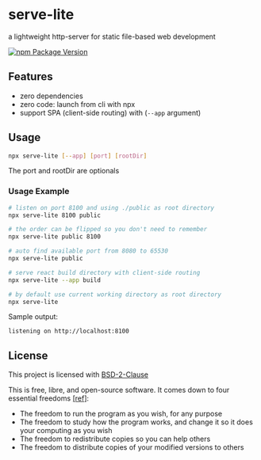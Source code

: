 # serve-lite

a lightweight http-server for static file-based web development

[![npm Package Version](https://img.shields.io/npm/v/serve-lite.svg?maxAge=2592000)](https://www.npmjs.com/package/serve-lite)

## Features

- zero dependencies
- zero code: launch from cli with npx
- support SPA (client-side routing) with (`--app` argument)

## Usage

```bash
npx serve-lite [--app] [port] [rootDir]
```

The port and rootDir are optionals

### Usage Example

```bash
# listen on port 8100 and using ./public as root directory
npx serve-lite 8100 public

# the order can be flipped so you don't need to remember
npx serve-lite public 8100

# auto find available port from 8080 to 65530
npx serve-lite public

# serve react build directory with client-side routing
npx serve-lite --app build

# by default use current working directory as root directory
npx serve-lite
```

Sample output:

```
listening on http://localhost:8100
```

## License

This project is licensed with [BSD-2-Clause](./LICENSE)

This is free, libre, and open-source software. It comes down to four essential freedoms [[ref]](https://seirdy.one/2021/01/27/whatsapp-and-the-domestication-of-users.html#fnref:2):

- The freedom to run the program as you wish, for any purpose
- The freedom to study how the program works, and change it so it does your computing as you wish
- The freedom to redistribute copies so you can help others
- The freedom to distribute copies of your modified versions to others
